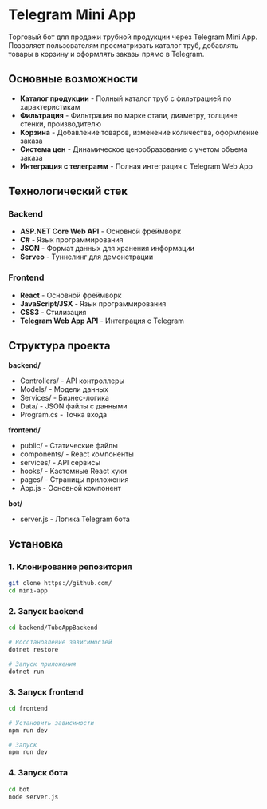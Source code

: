 # Telegram Mini App

Торговый бот для продажи трубной продукции через Telegram Mini App. Позволяет пользователям просматривать каталог труб, добавлять товары в корзину и оформлять заказы прямо в Telegram.

## Основные возможности

- **Каталог продукции** - Полный каталог труб с фильтрацией по характеристикам
- **Фильтрация** - Фильтрация по марке стали, диаметру, толщине стенки, производителю
- **Корзина** - Добавление товаров, изменение количества, оформление заказа
- **Система цен** - Динамическое ценообразование с учетом объема заказа
- **Интеграция с телеграмм** - Полная интеграция с Telegram Web App

## Технологический стек

### Backend
- **ASP.NET Core Web API** - Основной фреймворк
- **C#** - Язык программирования
- **JSON** - Формат данных для хранения информации
- **Serveo** - Туннелинг для демонстрации

### Frontend
- **React** - Основной фреймворк
- **JavaScript/JSX** - Язык программирования
- **CSS3** - Стилизация
- **Telegram Web App API** - Интеграция с Telegram

## Структура проекта

**backend/**
- Controllers/ - API контроллеры
- Models/ - Модели данных
- Services/ - Бизнес-логика
- Data/ - JSON файлы с данными
- Program.cs - Точка входа

**frontend/**
- public/ - Статические файлы
- components/ - React компоненты
- services/ - API сервисы
- hooks/ - Кастомные React хуки
- pages/ - Страницы приложения 
- App.js - Основной компонент

**bot/**
- server.js - Логика Telegram бота

## Установка

### 1. Клонирование репозитория

```bash
git clone https://github.com/
cd mini-app
```

### 2. Запуск backend

```bash
cd backend/TubeAppBackend

# Восстановление зависимостей
dotnet restore

# Запуск приложения
dotnet run
```

### 3. Запуск frontend

```bash
cd frontend

# Установить зависимости
npm run dev

# Запуск
npm run dev
```

### 4. Запуск бота

```bash
cd bot
node server.js
```
